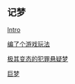 ## 记梦

[Intro](Dreams/Intro_Dreams.md)

[编了个游戏玩法](Dreams/181123_181123_编了个游戏玩法.md)

[极其变态的犯罪悬疑梦](Dream/181123_极其变态的犯罪悬疑梦.md)

[巨梦](Dream/181123_巨梦.md)